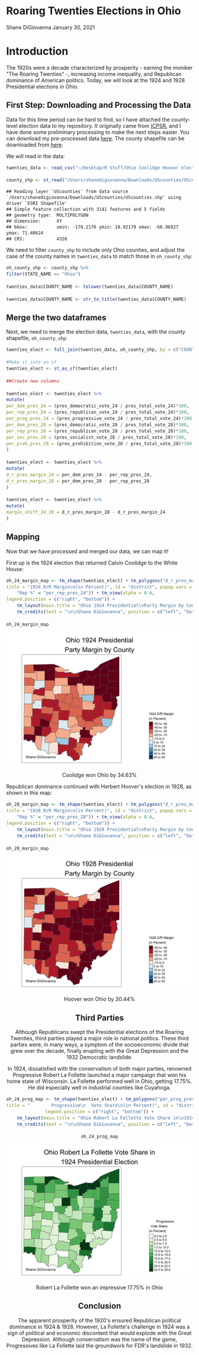 Roaring Twenties Elections in Ohio
================
Shane DiGiovanna
January 30, 2021

Introduction
============

The 1920s were a decade characterized by prosperity - earning the moniker "The Roaring Twenties" -, increasing income inequality, and Republican dominance of American politics. Today, we will look at the 1924 and 1928 Presidential elections in Ohio.

First Step: Downloading and Processing the Data
-----------------------------------------------

Data for this time period can be hard to find, so I have attached the county-level election data to my repository. It originally came from [ICPSR](https://www.icpsr.umich.edu/web/pages/), and I have done some preliminary processing to make the next steps easier. You can download my pre-processed data [here](https://raw.githubusercontent.com/shanedigiovanna/myrepotest1/main/Ohio%20Coolidge%20Hoover%20elections.csv). The county shapefile can be downloaded from [here](https://community.esri.com/t5/arcgis-enterprise-portal/where-can-i-find-a-shapefile-with-all-us-counties-and-fips-code/td-p/307592).

We will read in the data:

``` r
twenties_data <- read_csv("~/Desktop/R Stuff/Ohio Coolidge Hoover elections.csv")

county_shp <- st_read("/Users/shanedigiovanna/Downloads/UScounties/UScounties.shp")
```

    ## Reading layer `UScounties' from data source `/Users/shanedigiovanna/Downloads/UScounties/UScounties.shp' using driver `ESRI Shapefile'
    ## Simple feature collection with 3141 features and 5 fields
    ## geometry type:  MULTIPOLYGON
    ## dimension:      XY
    ## bbox:           xmin: -178.2176 ymin: 18.92179 xmax: -66.96927 ymax: 71.40624
    ## CRS:            4326

We need to filter `county_shp` to include only Ohio counties, and adjust the case of the county names in `twenties_data` to match those in `oh_county_shp`:

``` r
oh_county_shp <- county_shp %>%
filter(STATE_NAME == "Ohio")

twenties_data$COUNTY_NAME <- tolower(twenties_data$COUNTY_NAME)

twenties_data$COUNTY_NAME <- str_to_title(twenties_data$COUNTY_NAME)
```

Merge the two dataframes
------------------------

Next, we need to merge the election data, `twenties_data`, with the county shapefile, `oh_county_shp`:

``` r
twenties_elect <- full_join(twenties_data, oh_county_shp, by = c("COUNTY_NAME" = "NAME"))

#Make it into an sf
twenties_elect <- st_as_sf(twenties_elect)

##Create new columns

twenties_elect <- twenties_elect %>%
mutate(
per_dem_pres_24 = (pres_democratic_vote_24 / pres_total_vote_24)*100,
per_rep_pres_24 = (pres_republican_vote_24 / pres_total_vote_24)*100,
per_prog_pres_24 = (pres_progressive_vote_24 / pres_total_vote_24)*100,
per_dem_pres_28 = (pres_democratic_vote_28 / pres_total_vote_28)*100,
per_rep_pres_28 = (pres_republican_vote_28 / pres_total_vote_28)*100,
per_soc_pres_28 = (pres_socialist_vote_28 / pres_total_vote_28)*100,
per_proh_pres_28 = (pres_prohibition_vote_28 / pres_total_vote_28)*100
)

twenties_elect <- twenties_elect %>%
mutate(
d_r_pres_margin_24 = per_dem_pres_24 - per_rep_pres_24,
d_r_pres_margin_28 = per_dem_pres_28 - per_rep_pres_28
)

twenties_elect <- twenties_elect %>%
mutate(
margin_shift_24_28 = d_r_pres_margin_28 - d_r_pres_margin_24
)
```

Mapping
-------

Now that we have processed and merged our data, we can map it!

First up is the 1924 election that returned Calvin Coolidge to the White House:

``` r
oh_24_margin_map <- tm_shape(twenties_elect) + tm_polygons("d_r_pres_margin_24", palette = "RdBu", breaks = seq(-50, 50, by = 10),
title = "1924 D/R Margin\n(in Percent)", id = "district", popup.vars = c("Dem/Rep Pres Margin" = "d_r_pres_margin_24", "Dem %" = "per_dem_pres_24", 
    "Rep %" = "per_rep_pres_24")) + tm_view(alpha = 0.6, 
legend.position = c("right", "bottom")) +
    tm_layout(main.title = "Ohio 1924 Presidential\nParty Margin by County", main.title.position = "center", legend.title.size = 0.9, legend.outside = TRUE) +
    tm_credits(text = "\n\nShane DiGiovanna", position = c("left", "bottom"), size = 0.8)

oh_24_margin_map
```

<div class="figure" style="text-align: center">
<img src="README_files/figure-markdown_github/election24-1.png" alt="                Coolidge won Ohio by 34.63%"  />
<p class="caption">
                Coolidge won Ohio by 34.63%</p>

</div>
Republican dominance continued with Herbert Hoover's election in 1928, as shown in this map:

``` r
oh_28_margin_map <- tm_shape(twenties_elect) + tm_polygons("d_r_pres_margin_28", palette = "RdBu", breaks = seq(-50, 50, by = 10),
title = "1928 D/R Margin\n(in Percent)", id = "district", popup.vars = c("Dem/Rep Pres Margin" = "d_r_pres_margin_28", "Dem %" = "per_dem_pres_28", 
    "Rep %" = "per_rep_pres_28")) + tm_view(alpha = 0.6, 
legend.position = c("right", "bottom")) +
    tm_layout(main.title = "Ohio 1928 Presidential\nParty Margin by County", main.title.position = "center", legend.title.size = 0.9, legend.outside = TRUE) +
    tm_credits(text = "\n\nShane DiGiovanna", position = c("left", "bottom"), size = 0.8)

oh_28_margin_map
```

<div class="figure" style="text-align: center">
<img src="README_files/figure-markdown_github/election28-1.png" alt="                Hoover won Ohio by 30.44%"  />
<p class="caption">
                Hoover won Ohio by 30.44%</p>


Third Parties
-------------

Although Republicans swept the Presidential elections of the Roaring Twenties, third parties played a major role in national politics. These third parties were, in many ways, a symptom of the socioeconomic divide that grew over the decade, finally erupting with the Great Depression and the 1932 Democratic landslide.

In 1924, dissatisfied with the conservatism of both major parties, renowned Progressive Robert La Follette launched a major campaign that won his home state of Wisconsin. La Follette performed well in Ohio, getting 17.75%. He did especially well in industrial counties like Cuyahoga.

``` r
oh_24_prog_map <- tm_shape(twenties_elect) + tm_polygons("per_prog_pres_24", palette = "Greens", breaks = seq(0, 25, by = 2.5),
title = "        Progressive\n  Vote Share\n(in Percent)", id = "district", popup.vars = c("Progressive %" = "per_prog_pres_24")) + tm_view(alpha = 0.6, 
legend.position = c("right", "bottom")) +
    tm_layout(main.title = "Ohio Robert La Follette Vote Share in\n1924 Presidential Election", main.title.position = "center", legend.title.size = 0.9, legend.outside = TRUE) +
    tm_credits(text = "\n\nShane DiGiovanna", position = c("left", "bottom"), size = 0.8)

oh_24_prog_map
```

<div class="figure" style="text-align: center">
<img src="README_files/figure-markdown_github/prog-1.png" alt="                Robert La Follette won an impressive 17.75% in Ohio"  />
<p class="caption">
                Robert La Follette won an impressive 17.75% in Ohio</p>


Conclusion
----------

The apparent prosperity of the 1920's ensured Republican political dominance in 1924 & 1928. However, La Follette's challenge in 1924 was a sign of political and economic discontent that would explode with the Great Depression. Although conservatism was the name of the game, Progressives like La Follette laid the groundwork for FDR's landslide in 1932.
